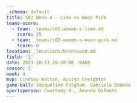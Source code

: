 ```yaml
---
_schema: default
title: S02 Week 4 - Lime vs Neon Pink
teams-score:
  - team: _teams/s02-women-s-lime.md
    score: 25
  - team: _teams/s02-women-s-neon-pink.md
    score: 0
location: _locations/brentwood.md
field: '2'
date: 2023-10-13 20:30:00 -0400
season: 2
week: 4
mvp: Lindsey Walton, Austyn Creighton
game-ball: Jacqueline Fulgham, Gabriela DeAnda
sportsperson: Courtney H., Amanda Dafonte
---
```

